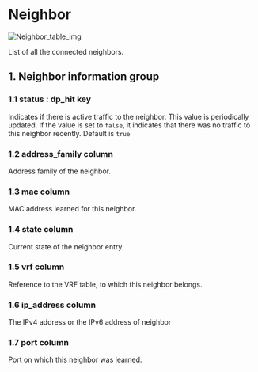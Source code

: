 # Neighbor

![Neighbor_table_img](http://www.plantuml.com/plantuml/img/SoWkIImgAStDuIf8JCvEJ4zLK0hApozH24bCoaajLbAevb80WkISnE9Y1R_KpFICfFmY1HiR1OqGdHmWhoIzA3KrJrF1pewhbWkYAYp83Ri2Y7H0Vb49TdcuyRgwTc1bg290SxaSKlDIW6u5)

List of all the connected neighbors.

## 1. Neighbor information group

### 1.1 status : dp_hit key

Indicates if there is active traffic to the neighbor. This value is periodically
updated. If the value is set to `false`, it indicates that there was no traffic
to this neighbor recently. Default is `true`

### 1.2 address_family column

Address family of the neighbor.

### 1.3 mac column

MAC address learned for this neighbor.

### 1.4 state column

Current state of the neighbor entry.

### 1.5 vrf column

Reference to the VRF table, to which this neighbor belongs.

### 1.6 ip_address column

The IPv4 address or the IPv6 address of neighbor

### 1.7 port column

Port on which this neighbor was learned.

